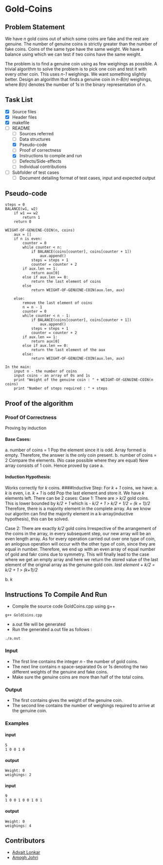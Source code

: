 # Gold-Coins

## Problem Statement
We have ​*n* ​gold coins out of which some coins are fake and the rest are
genuine. The number of genuine coins is strictly greater than the number of fake
coins. Coins of the same type have the same weight. We have a balance using
which we can test if two coins have the same weight.

The problem is to find a genuine coin using as few weighings as possible. A
trivial algorithm to solve the problem is to pick one coin and test it with every other
coin. This uses ​*n-1*​ weighings. We want something slightly better. Design an
algorithm that finds a genuine coin in ​*n-B(n)* weighings, where ​*B(n)* denotes the
number of 1s in the binary representation of ​*n*.

## Task List
- [x] Source files
- [x] Header files
- [x] makefile
- [ ] README
    - [ ] Sources referred
    - [ ] Data structures
    - [x] Pseudo-code
    - [ ] Proof of correctness
    - [x] Instructions to compile and run
    - [ ] Defects/Side-effects
    - [ ] Individual contributions
- [ ] Subfolder of test cases
    - [ ] Document detailing format of test cases, input and expected output

## Pseudo-code
```
steps = 0
BALANCE(w1, w2)
    if w1 == w2
        return 1
    return 0

WEIGHT-OF-GENUINE-COIN(n, coins)
    aux = []
    if n is even:
        counter = 0
        while counter < n:
            if BALANCE(coins[counter], coins[counter + 1])
                aux.append()
            steps = steps + 1
            counter = counter + 2
        if aux.len == 1:
            return aux[0]
        else if aux.len == 0:
            return the last element of coins
        else 
            return WEIGHT-OF-GENUINE-COIN(aux.len, aux)

    else:
        remove the last element of coins
        n = n - 1
        counter = 0
        while counter < n - 1:
            if BALANCE(coins[counter], coins[counter + 1])
                aux.append()
            steps = steps + 1
            counter = counter + 2
        if aux.len == 1:
            return aux[0]
        else if aux.len == 0:
            return the last element of the aux
        else:
            return WEIGHT-OF-GENUINE-COIN(aux.len, aux)

In the main:
    input n - the number of coins
    input coins - an array of 0s and 1s
    print "Weight of the genuine coin : " + WEIGHT-OF-GENUINE-COIN(n coins)
    print "Number of steps required : " + steps
```

## Proof of the algorithm  
### Proof Of Correctness 
Proving by induction
#### Base Cases:
a. number of coins = 1
    Pop the element since it is odd.
    Array formed is empty.
    Therefore, the answer is the only coin present.
b. number of coins = 2
    Compare the elements.
    (No case possible where they are equal)
    New array consists of 1 coin.
    Hence proved by case a.
#### Induction Hypothesis:
Works correctly for *k* coins.
####Inductive Step:
For *k + 1* coins, we have:
a. *k* is even, i.e. *k + 1* is odd
Pop the last element and store it.
We have *k* elements left.
There can be 2 cases:
Case 1: There are *> k/2* gold coins.
This is lower bounded by *k/2 + 1* which is - 
    *k/2 + 1 > k/2 + 1/2 = (k + 1)/2*
Therefore, there is a majority element in the complete array.
As we know our algoritm can find the majority element in a k-array(inductive hypothesis), this can be solved.

Case 2: There are exactly *k/2* gold coins
Irrespective of the arrangement of the coins in the array, in every subsequent step, our new array will be an even length array.
As for every operation carried out over one type of coin, an anlogous operation will occur with the other type of coin, since they are equal in number.
Therefore, we end up with an even array of equal number of gold and fakr coins due to symmetry.
This will finally lead to the case where we get an empty array and here we return the stored value of the last element of the original array as the genuine gold coin.
*last element + k/2 = k/2 + 1 > (k+1)/2*

b. *k* 



## Instructions To Compile And Run
- Compile the source code GoldCoins.cpp using g++
```
g++ GoldCoins.cpp
```
- a.out file will be generated
- Run the generated a.out file as follows : 
```
./a.out
```
### Input
- The first line contains the integer *n* - the number of gold coins.
- The next line contains *n* space-separated 0s or 1s denoting the two different weights of the genuine and fake coins.
- Make sure the genuine coins are more than half of the total coins.

### Output
- The first contains gives the weight of the genuine coin.
- The second line contains the number of weighings required to arrive at the genuine coin.

### Examples
#### input
```
5
1 0 0 1 0
```
#### output
```
Weight: 0
weighings: 2
```

#### input
```
9
1 0 0 1 0 0 1 0 1
```
#### output
```
Weight: 0
weighings: 4
```


## Contributors
- [Advait Lonkar](https://github.com/advait-l) 
- [Amogh Johri](https://github.com/AmoghJohri) 

